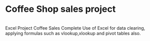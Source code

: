 # Coffee Shop sales project 
<br>Excel Project Coffee Sales</H1>
Complete Use of Excel for data clearing, applying formulas such as vlookup,xlookup and pivot tables also.</br>